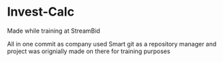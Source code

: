 ﻿# Invest-Calc
Made while training at StreamBid

All in one commit as company used Smart git as a repository manager and project was orignially made on there for training purposes
